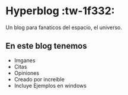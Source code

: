 # Hyperblog :tw-1f332:
Un blog para fanaticos del espacio, el universo.

## En este blog tenemos
* Imganes
* Citas
* Opiniones
* Creado por increible
* Incluye Ejemplos en windows

